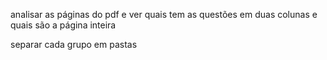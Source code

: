 analisar as páginas do pdf e ver quais tem as questões em duas colunas e quais são a página inteira  

separar cada grupo em pastas  